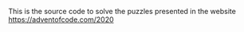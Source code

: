 This is the source code to solve the puzzles presented in the website https://adventofcode.com/2020
